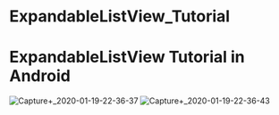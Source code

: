 
# ExpandableListView_Tutorial
# ExpandableListView Tutorial in Android

![Capture+_2020-01-19-22-36-37](https://user-images.githubusercontent.com/46291836/72685339-46682500-3b0f-11ea-893e-60cb6f5955fe.png)
![Capture+_2020-01-19-22-36-43](https://user-images.githubusercontent.com/46291836/72685347-52ec7d80-3b0f-11ea-856f-f8d35de2c296.png)




